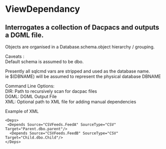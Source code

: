 ViewDependancy
==============
Interrogates a collection of Dacpacs and outputs a DGML file.
--------------------------------------------------------------
Objects are organised in a Database.schema.object hierarchy / grouping.

Caveats :  
Default schema is assumed to be dbo.

Presently all sqlcmd vars are stripped and used as the database name.  
ie $(DBNAME) will be assumed to represent the physical database DBNAME

Command Line Options:  
DIR: Path to recursively scan for dacpac files  
DGML: DGML Output File  
XML: Optional path to XML file for adding manual dependencies

Example of XML
```
<Deps>
 <Depends Source="CSVFeeds.FeedA" SourceType="CSV" Target="Parent.dbo.parent"/>
  <Depends Source="CSVFeeds.FeedB" SourceType="CSV" Target="Child.dbo.Child"/>
</Deps>
 ```
